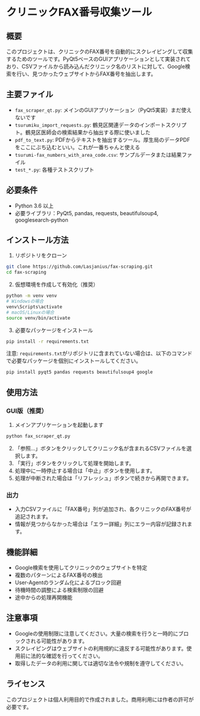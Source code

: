 # クリニックFAX番号収集ツール

## 概要
このプロジェクトは、クリニックのFAX番号を自動的にスクレイピングして収集するためのツールです。PyQt5ベースのGUIアプリケーションとして実装されており、CSVファイルから読み込んだクリニック名のリストに対して、Google検索を行い、見つかったウェブサイトからFAX番号を抽出します。

## 主要ファイル
- `fax_scraper_qt.py`: メインのGUIアプリケーション（PyQt5実装）まだ使えないです
- `tsurumiku_import_requests.py`: 鶴見区関連データのインポートスクリプト。鶴見区医師会の検索結果から抽出する際に使いました
- `pdf_to_text.py`: PDFからテキストを抽出するツール。厚生局のデータPDFをここにぶち込むといい。これが一番ちゃんと使える
- `tsurumi-fax_numbers_with_area_code.csv`: サンプルデータまたは結果ファイル
- `test_*.py`: 各種テストスクリプト

## 必要条件
- Python 3.6 以上
- 必要ライブラリ：PyQt5, pandas, requests, beautifulsoup4, googlesearch-python

## インストール方法

1. リポジトリをクローン
```bash
git clone https://github.com/Lasjanius/fax-scraping.git
cd fax-scraping
```

2. 仮想環境を作成して有効化（推奨）
```bash
python -m venv venv
# Windowsの場合
venv\Scripts\activate
# macOS/Linuxの場合
source venv/bin/activate
```

3. 必要なパッケージをインストール
```bash
pip install -r requirements.txt
```

注意: `requirements.txt`がリポジトリに含まれていない場合は、以下のコマンドで必要なパッケージを個別にインストールしてください。
```bash
pip install pyqt5 pandas requests beautifulsoup4 google
```

## 使用方法

### GUI版（推奨）
1. メインアプリケーションを起動します
```bash
python fax_scraper_qt.py
```

2. 「参照...」ボタンをクリックしてクリニック名が含まれるCSVファイルを選択します。
3. 「実行」ボタンをクリックして処理を開始します。
4. 処理中に一時停止する場合は「中止」ボタンを使用します。
5. 処理が中断された場合は「リフレッシュ」ボタンで続きから再開できます。

### 出力
- 入力CSVファイルに「FAX番号」列が追加され、各クリニックのFAX番号が追記されます。
- 情報が見つからなかった場合は「エラー詳細」列にエラー内容が記録されます。

## 機能詳細
- Google検索を使用してクリニックのウェブサイトを特定
- 複数のパターンによるFAX番号の検出
- User-Agentのランダム化によるブロック回避
- 待機時間の調整による検索制限の回避
- 途中からの処理再開機能

## 注意事項
- Googleの使用制限に注意してください。大量の検索を行うと一時的にブロックされる可能性があります。
- スクレイピングはウェブサイトの利用規約に違反する可能性があります。使用前に法的な確認を行ってください。
- 取得したデータの利用に関しては適切な法令や規制を遵守してください。

## ライセンス
このプロジェクトは個人利用目的で作成されました。商用利用には作者の許可が必要です。 
